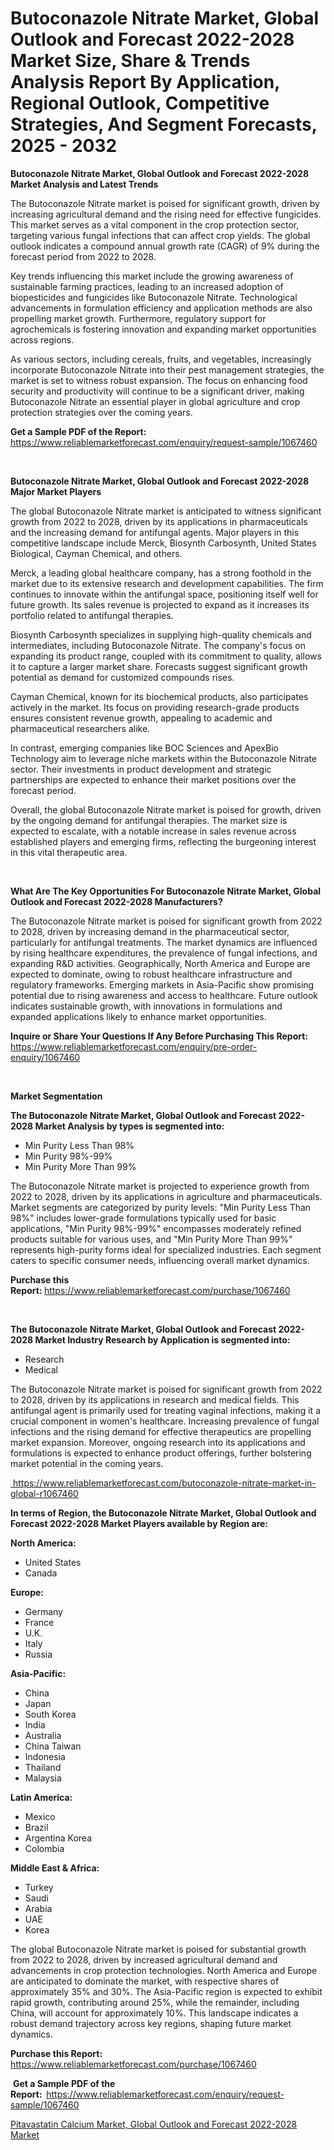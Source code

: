 <p><h1>Butoconazole Nitrate Market, Global Outlook and Forecast 2022-2028 Market Size, Share & Trends Analysis Report By Application, Regional Outlook, Competitive Strategies, And Segment Forecasts, 2025 - 2032</h1></p><p><strong>Butoconazole Nitrate Market, Global Outlook and Forecast 2022-2028 Market Analysis and Latest Trends</strong></p>
<p><p>The Butoconazole Nitrate market is poised for significant growth, driven by increasing agricultural demand and the rising need for effective fungicides. This market serves as a vital component in the crop protection sector, targeting various fungal infections that can affect crop yields. The global outlook indicates a compound annual growth rate (CAGR) of 9% during the forecast period from 2022 to 2028. </p><p>Key trends influencing this market include the growing awareness of sustainable farming practices, leading to an increased adoption of biopesticides and fungicides like Butoconazole Nitrate. Technological advancements in formulation efficiency and application methods are also propelling market growth. Furthermore, regulatory support for agrochemicals is fostering innovation and expanding market opportunities across regions.</p><p>As various sectors, including cereals, fruits, and vegetables, increasingly incorporate Butoconazole Nitrate into their pest management strategies, the market is set to witness robust expansion. The focus on enhancing food security and productivity will continue to be a significant driver, making Butoconazole Nitrate an essential player in global agriculture and crop protection strategies over the coming years.</p></p>
<p><strong>Get a Sample PDF of the Report:&nbsp;</strong> <a href="https://www.reliablemarketforecast.com/enquiry/request-sample/1067460?utm_campaign=2731&utm_medium=2&utm_source=Github&utm_content=ia&utm_term=21032025&utm_id=butoconazole-nitrate-market-global-outlook-and-forecast-2022-2028">https://www.reliablemarketforecast.com/enquiry/request-sample/1067460</a></p>
<p>&nbsp;</p>
<p><strong>Butoconazole Nitrate Market, Global Outlook and Forecast 2022-2028 Major Market Players</strong></p>
<p><p>The global Butoconazole Nitrate market is anticipated to witness significant growth from 2022 to 2028, driven by its applications in pharmaceuticals and the increasing demand for antifungal agents. Major players in this competitive landscape include Merck, Biosynth Carbosynth, United States Biological, Cayman Chemical, and others. </p><p>Merck, a leading global healthcare company, has a strong foothold in the market due to its extensive research and development capabilities. The firm continues to innovate within the antifungal space, positioning itself well for future growth. Its sales revenue is projected to expand as it increases its portfolio related to antifungal therapies.</p><p>Biosynth Carbosynth specializes in supplying high-quality chemicals and intermediates, including Butoconazole Nitrate. The company's focus on expanding its product range, coupled with its commitment to quality, allows it to capture a larger market share. Forecasts suggest significant growth potential as demand for customized compounds rises.</p><p>Cayman Chemical, known for its biochemical products, also participates actively in the market. Its focus on providing research-grade products ensures consistent revenue growth, appealing to academic and pharmaceutical researchers alike.</p><p>In contrast, emerging companies like BOC Sciences and ApexBio Technology aim to leverage niche markets within the Butoconazole Nitrate sector. Their investments in product development and strategic partnerships are expected to enhance their market positions over the forecast period.</p><p>Overall, the global Butoconazole Nitrate market is poised for growth, driven by the ongoing demand for antifungal therapies. The market size is expected to escalate, with a notable increase in sales revenue across established players and emerging firms, reflecting the burgeoning interest in this vital therapeutic area.</p></p>
<p>&nbsp;</p>
<p><strong>What Are The Key Opportunities For Butoconazole Nitrate Market, Global Outlook and Forecast 2022-2028 Manufacturers?</strong></p>
<p><p>The Butoconazole Nitrate market is poised for significant growth from 2022 to 2028, driven by increasing demand in the pharmaceutical sector, particularly for antifungal treatments. The market dynamics are influenced by rising healthcare expenditures, the prevalence of fungal infections, and expanding R&D activities. Geographically, North America and Europe are expected to dominate, owing to robust healthcare infrastructure and regulatory frameworks. Emerging markets in Asia-Pacific show promising potential due to rising awareness and access to healthcare. Future outlook indicates sustainable growth, with innovations in formulations and expanded applications likely to enhance market opportunities.</p></p>
<p><strong>Inquire or Share Your Questions If Any Before Purchasing This Report:</strong> <a href="https://www.reliablemarketforecast.com/enquiry/pre-order-enquiry/1067460?utm_campaign=2731&utm_medium=2&utm_source=Github&utm_content=ia&utm_term=21032025&utm_id=butoconazole-nitrate-market-global-outlook-and-forecast-2022-2028">https://www.reliablemarketforecast.com/enquiry/pre-order-enquiry/1067460</a></p>
<p>&nbsp;</p>
<p><strong>Market Segmentation</strong></p>
<p><strong>The Butoconazole Nitrate Market, Global Outlook and Forecast 2022-2028 Market Analysis by types is segmented into:</strong></p>
<p><ul><li>Min Purity Less Than 98%</li><li>Min Purity 98%-99%</li><li>Min Purity More Than 99%</li></ul></p>
<p><p>The Butoconazole Nitrate market is projected to experience growth from 2022 to 2028, driven by its applications in agriculture and pharmaceuticals. Market segments are categorized by purity levels: "Min Purity Less Than 98%" includes lower-grade formulations typically used for basic applications, "Min Purity 98%-99%" encompasses moderately refined products suitable for various uses, and "Min Purity More Than 99%" represents high-purity forms ideal for specialized industries. Each segment caters to specific consumer needs, influencing overall market dynamics.</p></p>
<p><strong>Purchase this Report:&nbsp;</strong><a href="https://www.reliablemarketforecast.com/purchase/1067460?utm_campaign=2731&utm_medium=2&utm_source=Github&utm_content=ia&utm_term=21032025&utm_id=butoconazole-nitrate-market-global-outlook-and-forecast-2022-2028">https://www.reliablemarketforecast.com/purchase/1067460</a></p>
<p>&nbsp;</p>
<p><strong>The Butoconazole Nitrate Market, Global Outlook and Forecast 2022-2028 Market Industry Research by Application is segmented into:</strong></p>
<p><ul><li>Research</li><li>Medical</li></ul></p>
<p><p>The Butoconazole Nitrate market is poised for significant growth from 2022 to 2028, driven by its applications in research and medical fields. This antifungal agent is primarily used for treating vaginal infections, making it a crucial component in women's healthcare. Increasing prevalence of fungal infections and the rising demand for effective therapeutics are propelling market expansion. Moreover, ongoing research into its applications and formulations is expected to enhance product offerings, further bolstering market potential in the coming years.</p></p>
<p><a href="https://www.reliablemarketforecast.com/butoconazole-nitrate-market-in-global-r1067460?utm_campaign=2731&utm_medium=2&utm_source=Github&utm_content=ia&utm_term=21032025&utm_id=butoconazole-nitrate-market-global-outlook-and-forecast-2022-2028">&nbsp;https://www.reliablemarketforecast.com/butoconazole-nitrate-market-in-global-r1067460</a></p>
<p><strong>In terms of Region, the Butoconazole Nitrate Market, Global Outlook and Forecast 2022-2028 Market Players available by Region are:</strong></p>
<p>
    <p> <strong> North America: </strong>
        <ul>
            <li>United States</li>
            <li>Canada</li>
        </ul>
        </p> 
    <p> <strong> Europe: </strong>
        <ul>
            <li>Germany</li>
            <li>France</li>
            <li>U.K.</li>
            <li>Italy</li>
            <li>Russia</li>
        </ul>
        </p> 
    <p> <strong> Asia-Pacific: </strong>
        <ul>
            <li>China</li>
            <li>Japan</li>
            <li>South Korea</li>
            <li>India</li>
            <li>Australia</li>
            <li>China Taiwan</li>
            <li>Indonesia</li>
            <li>Thailand</li>
            <li>Malaysia</li>
        </ul>
        </p> 
    <p> <strong> Latin America: </strong>
        <ul>
            <li>Mexico</li>
            <li>Brazil</li>
            <li>Argentina Korea</li>
            <li>Colombia</li>
        </ul>
        </p> 
    <p> <strong> Middle East & Africa: </strong>
        <ul>
            <li>Turkey</li>
            <li>Saudi</li>
            <li>Arabia</li>
            <li>UAE</li>
            <li>Korea</li>
        </ul>
    </p>
    </p>
<p><p>The global Butoconazole Nitrate market is poised for substantial growth from 2022 to 2028, driven by increased agricultural demand and advancements in crop protection technologies. North America and Europe are anticipated to dominate the market, with respective shares of approximately 35% and 30%. The Asia-Pacific region is expected to exhibit rapid growth, contributing around 25%, while the remainder, including China, will account for approximately 10%. This landscape indicates a robust demand trajectory across key regions, shaping future market dynamics.</p></p>
<p><strong>Purchase this Report: </strong><a href="https://www.reliablemarketforecast.com/purchase/1067460?utm_campaign=2731&utm_medium=2&utm_source=Github&utm_content=ia&utm_term=21032025&utm_id=butoconazole-nitrate-market-global-outlook-and-forecast-2022-2028">https://www.reliablemarketforecast.com/purchase/1067460</a></p>
<p>&nbsp;<strong>Get a Sample PDF of the Report:&nbsp;&nbsp;</strong><a href="https://www.reliablemarketforecast.com/enquiry/request-sample/1067460?utm_campaign=2731&utm_medium=2&utm_source=Github&utm_content=ia&utm_term=21032025&utm_id=butoconazole-nitrate-market-global-outlook-and-forecast-2022-2028">https://www.reliablemarketforecast.com/enquiry/request-sample/1067460</a></p>
<p><strong></strong></p>
<p><p><a href="https://github.com/zupankocka/Market-Research-Report-List-1/blob/main/pitavastatin-calcium-market-global-outlook-and-forecast-2022-2028-market.md?utm_campaign=2731&utm_medium=2&utm_source=Github&utm_content=ia&utm_term=21032025&utm_id=butoconazole-nitrate-market-global-outlook-and-forecast-2022-2028">Pitavastatin Calcium Market, Global Outlook and Forecast 2022-2028 Market</a></p></p>